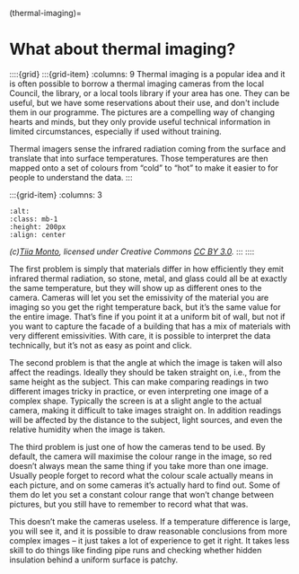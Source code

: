 (thermal-imaging)=
# What about thermal imaging?

::::{grid} 
:::{grid-item}
:columns: 9
Thermal imaging is a popular idea and it is often possible to borrow a thermal imaging cameras from the local Council, the library, or a local tools library if your area has one. They can be useful, but we have some reservations about their use, and don't include them in our programme.  The pictures are a compelling way of changing hearts and minds, but they only provide useful technical information in limited circumstances, especially if used without training.

Thermal imagers sense the infrared radiation coming from the surface and translate that into surface temperatures. Those temperatures are then mapped onto a set of colours from “cold” to “hot” to make it easier to for people to understand the data.
:::

:::{grid-item}
:columns: 3

```{image} /images/Fluke_Thermal_Imager.jpg
:alt: 
:class: mb-1
:height: 200px
:align: center
```

 *(c)<a href="https://commons.wikimedia.org/wiki/User:Kulmalukko">Tiia Monto</a>, licensed under Creative Commons <a href="https://creativecommons.org/licenses/by/3.0/">CC BY 3.0</a>.*
:::
::::





The first problem is simply that materials differ in how efficiently they emit infrared thermal radiation, so stone, metal, and glass could all be at exactly the same temperature, but they will show up as different ones to the camera. Cameras will let you set the emissivity of the material you are imaging so you get the right temperature back, but it’s the same value for the entire image. That’s fine if you point it at a uniform bit of wall, but not if you want to capture the facade of a building that has a mix of materials with very different emissivities. With care, it is possible to interpret the data technically, but it’s not as easy as point and click.

The second problem is that the angle at which the image is taken will also affect the readings. Ideally they should be taken straight on, i.e., from the same height as the subject. This can make comparing readings in two different images tricky in practice, or even interpreting one image of a complex shape. Typically the screen is at a slight angle to the actual camera, making it difficult to take images straight on. In addition readings will be affected by the distance to the subject, light sources, and even the relative humidity when the image is taken.



The third problem is just one of how the cameras tend to be used. By default, the camera will maximise the colour range in the image, so red doesn’t always mean the same thing if you take more than one image. Usually people forget to record what the colour scale actually means in each picture, and on some cameras it’s actually hard to find out. Some of them do let you set a constant colour range that won’t change between pictures, but you still have to remember to record what that was.

This doesn’t make the cameras useless. If a temperature difference is large, you will see it, and it is possible to draw reasonable conclusions from more complex images – it just takes a lot of experience to get it right. It takes less skill to do things like finding pipe runs and checking whether hidden insulation behind a uniform surface is patchy. 